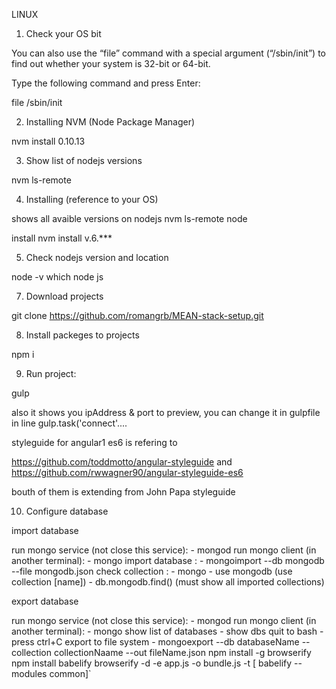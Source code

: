   LINUX

1. Check your OS bit

  You can also use the “file” command with a special argument (“/sbin/init”) to find out whether your system is 32-bit or 64-bit.

  Type the following command and press Enter:

  file /sbin/init

2. Installing NVM (Node Package Manager)

  nvm install 0.10.13

3. Show list of nodejs versions

  nvm ls-remote

4. Installing (reference to your OS)

  shows all avaible versions on nodejs
  nvm ls-remote node

  install 
  nvm install v.6.***

5. Check nodejs version and location

  node -v which node js

7. Download projects

  git clone https://github.com/romangrb/MEAN-stack-setup.git

8. Install packeges to projects

  npm i

9. Run project:

  gulp
  
  also it shows you ipAddress & port to preview, you can change it in gulpfile in line gulp.task('connect'....

styleguide for angular1 es6 is refering to 

https://github.com/toddmotto/angular-styleguide
  and 
https://github.com/rwwagner90/angular-styleguide-es6

bouth of them is extending from John Papa styleguide

10. Configure database

  import database
  
  run mongo service (not close this service):
    - mongod
  run mongo client (in another terminal):
    - mongo
  import database  :
    - mongoimport --db mongodb  --file mongodb.json 
  check collection :
    - mongo
    - use mongodb         (use collection [name])
    - db.mongodb.find()   (must show all imported collections)
    
  export database
  
  run mongo service (not close this service):
    - mongod
  run mongo client (in another terminal):
    - mongo 
  show list of databases
    - show dbs 
  quit to bash
    - press ctrl+C
  export to file system
    - mongoexport --db databaseName --collection collectionNaame --out fileName.json
  npm install -g browserify npm install babelify browserify -d -e app.js -o bundle.js -t [ babelify --modules common]`